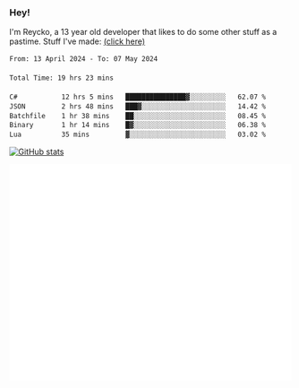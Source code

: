### Hey!
I'm Reycko, a 13 year old developer that likes to do some other stuff as a pastime.
Stuff I've made: [(click here)](https://pastebin.com/raw/QiNpEYja)

<!--START_SECTION:wakasection-->

```txt
From: 13 April 2024 - To: 07 May 2024

Total Time: 19 hrs 23 mins

C#           12 hrs 5 mins   ███████████████▓░░░░░░░░░   62.07 %
JSON         2 hrs 48 mins   ███▓░░░░░░░░░░░░░░░░░░░░░   14.42 %
Batchfile    1 hr 38 mins    ██░░░░░░░░░░░░░░░░░░░░░░░   08.45 %
Binary       1 hr 14 mins    █▓░░░░░░░░░░░░░░░░░░░░░░░   06.38 %
Lua          35 mins         ▓░░░░░░░░░░░░░░░░░░░░░░░░   03.02 %
```

<!--END_SECTION:wakasection-->

[![GitHub stats](https://github-readme-stats.vercel.app/api?username=Reycko&show_icons=true&theme=dark&hide_title=true&count_private=true)](https://github.com/anuraghazra/github-readme-stats)

![Metrics](/github-metrics.svg)

